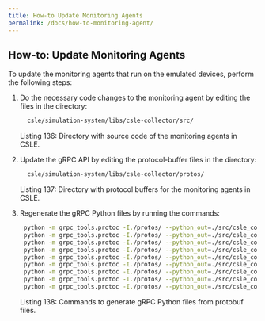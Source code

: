 ```yaml
---
title: How-to Update Monitoring Agents
permalink: /docs/how-to-monitoring-agent/
---
```


## How-to: Update Monitoring Agents
To update the monitoring agents that run on the emulated devices, perform the following steps:

1. Do the necessary code changes to the monitoring agent by editing the files in the directory:
    ```bash
      csle/simulation-system/libs/csle-collector/src/
    ```
   <p class="captionFig">
   Listing 136: Directory with source code of the monitoring agents in CSLE.
   </p>
2. Update the gRPC API by editing the protocol-buffer files in the directory:
    ```bash
      csle/simulation-system/libs/csle-collector/protos/
    ```
   <p class="captionFig">
   Listing 137: Directory with protocol buffers for the monitoring agents in CSLE.
   </p>
3. Regenerate the gRPC Python files by running the commands:
    ```bash
     python -m grpc_tools.protoc -I./protos/ --python_out=./src/csle_collector/. --grpc_python_out=./src/csle_collector/client_manager/. ./protos/client_manager.proto
     python -m grpc_tools.protoc -I./protos/ --python_out=./src/csle_collector/. --grpc_python_out=./src/csle_collector/kafka_manager/. ./protos/kafka_manager.proto
     python -m grpc_tools.protoc -I./protos/ --python_out=./src/csle_collector/. --grpc_python_out=./src/csle_collector/elk_manager/. ./protos/elk_manager.proto
     python -m grpc_tools.protoc -I./protos/ --python_out=./src/csle_collector/. --grpc_python_out=./src/csle_collector/docker_stats_manager/. ./protos/docker_stats_manager.proto
     python -m grpc_tools.protoc -I./protos/ --python_out=./src/csle_collector/. --grpc_python_out=./src/csle_collector/snort_ids_manager/. ./protos/snort_ids_manager.proto
     python -m grpc_tools.protoc -I./protos/ --python_out=./src/csle_collector/. --grpc_python_out=./src/csle_collector/host_manager/. ./protos/host_manager.proto
     python -m grpc_tools.protoc -I./protos/ --python_out=./src/csle_collector/. --grpc_python_out=./src/csle_collector/ossec_ids_manager/. ./protos/ossec_ids_manager.proto
     python -m grpc_tools.protoc -I./protos/ --python_out=./src/csle_collector/. --grpc_python_out=./src/csle_collector/traffic_manager/. ./protos/traffic_manager.proto
     python -m grpc_tools.protoc -I./protos/ --python_out=./src/csle_collector/. --grpc_python_out=./src/csle_collector/ryu_manager/. ./protos/ryu_manager.proto
    ```
   <p class="captionFig">
   Listing 138: Commands to generate gRPC Python files from protobuf files.
   </p>
